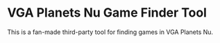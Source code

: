 # VGA Planets Nu Game Finder Tool

This is a fan-made third-party tool for finding games in VGA Planets Nu.
